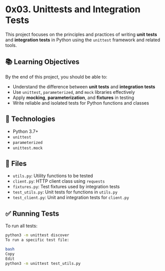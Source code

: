 # 0x03. Unittests and Integration Tests

This project focuses on the principles and practices of writing **unit tests** and **integration tests** in Python using the `unittest` framework and related tools.

## 📚 Learning Objectives

By the end of this project, you should be able to:

- Understand the difference between **unit tests** and **integration tests**
- Use `unittest`, `parameterized`, and `mock` libraries effectively
- Apply **mocking**, **parameterization**, and **fixtures** in testing
- Write reliable and isolated tests for Python functions and classes

## 🧪 Technologies

- Python 3.7+
- `unittest`
- `parameterized`
- `unittest.mock`

## 📂 Files

- `utils.py`: Utility functions to be tested
- `client.py`: HTTP client class using `requests`
- `fixtures.py`: Test fixtures used by integration tests
- `test_utils.py`: Unit tests for functions in `utils.py`
- `test_client.py`: Unit and integration tests for `client.py`

## ✅ Running Tests

To run all tests:
```bash
python3 -m unittest discover
To run a specific test file:

bash
Copy
Edit
python3 -m unittest test_utils.py
